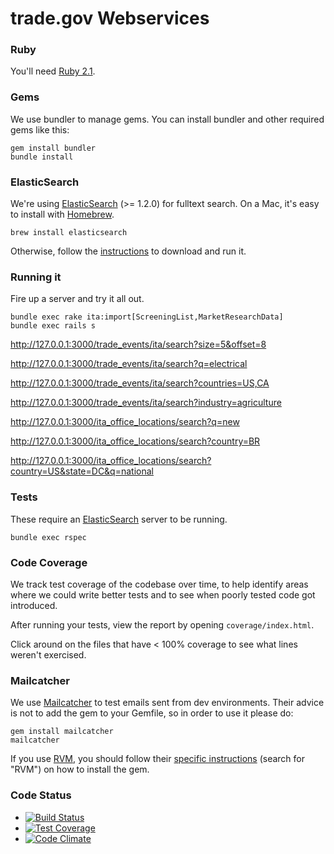 trade.gov Webservices
==============

### Ruby

You'll need [Ruby 2.1](http://www.ruby-lang.org/en/downloads/).

### Gems

We use bundler to manage gems. You can install bundler and other required gems like this:

    gem install bundler
    bundle install

### ElasticSearch

We're using [ElasticSearch](http://www.elasticsearch.org/) (>= 1.2.0) for fulltext search. On a Mac, it's easy to install with [Homebrew](http://mxcl.github.com/homebrew/).

    brew install elasticsearch

Otherwise, follow the [instructions](http://www.elasticsearch.org/download/) to download and run it.

### Running it

Fire up a server and try it all out.

    bundle exec rake ita:import[ScreeningList,MarketResearchData]
    bundle exec rails s

<http://127.0.0.1:3000/trade_events/ita/search?size=5&offset=8>

<http://127.0.0.1:3000/trade_events/ita/search?q=electrical>

<http://127.0.0.1:3000/trade_events/ita/search?countries=US,CA>

<http://127.0.0.1:3000/trade_events/ita/search?industry=agriculture>

<http://127.0.0.1:3000/ita_office_locations/search?q=new>

<http://127.0.0.1:3000/ita_office_locations/search?country=BR>

<http://127.0.0.1:3000/ita_office_locations/search?country=US&state=DC&q=national>

### Tests

These require an [ElasticSearch](http://www.elasticsearch.org/) server to be running.

    bundle exec rspec

### Code Coverage

We track test coverage of the codebase over time, to help identify areas where we could write better tests and to see when poorly tested code got introduced.

After running your tests, view the report by opening `coverage/index.html`.

Click around on the files that have < 100% coverage to see what lines weren't exercised.

### Mailcatcher

We use [Mailcatcher](http://mailcatcher.me/) to test emails sent from dev environments. Their advice is not to add the gem to your Gemfile, so in order
to use it please do:

    gem install mailcatcher
    mailcatcher

If you use [RVM](https://rvm.io/), you should follow their [specific instructions](http://mailcatcher.me/) (search for "RVM") on how to install the gem.

### Code Status

* [![Build Status](https://travis-ci.org/GovWizely/webservices.svg?branch=master)](https://travis-ci.org/GovWizely/webservices/)
* [![Test Coverage](https://codeclimate.com/github/GovWizely/webservices/badges/coverage.svg)](https://codeclimate.com/github/GovWizely/webservices)
* [![Code Climate](https://codeclimate.com/github/GovWizely/webservices/badges/gpa.svg)](https://codeclimate.com/github/GovWizely/webservices)

